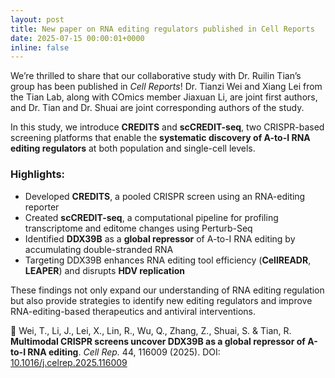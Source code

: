 ```yaml
---
layout: post
title: New paper on RNA editing regulators published in Cell Reports
date: 2025-07-15 00:00:01+0000
inline: false
---
```


We’re thrilled to share that our collaborative study with Dr. Ruilin Tian’s group has been published in *Cell Reports*! Dr. Tianzi Wei and Xiang Lei from the Tian Lab, along with COmics member Jiaxuan Li, are joint first authors, and Dr. Tian and Dr. Shuai are joint corresponding authors of the study.

In this study, we introduce **CREDITS** and **scCREDIT-seq**, two CRISPR-based screening platforms that enable the **systematic discovery of A-to-I RNA editing regulators** at both population and single-cell levels.

### Highlights:
- Developed **CREDITS**, a pooled CRISPR screen using an RNA-editing reporter
- Created **scCREDIT-seq**, a computational pipeline for profiling transcriptome and editome changes using Perturb-Seq
- Identified **DDX39B** as a **global repressor** of A-to-I RNA editing by accumulating double-stranded RNA
- Targeting DDX39B enhances RNA editing tool efficiency (**CellREADR**, **LEAPER**) and disrupts **HDV replication**

These findings not only expand our understanding of RNA editing regulation but also provide strategies to identify new editing regulators and improve RNA-editing-based therapeutics and antiviral interventions.

📄 Wei, T., Li, J., Lei, X., Lin, R., Wu, Q., Zhang, Z., Shuai, S. & Tian, R. **Multimodal CRISPR screens uncover DDX39B as a global repressor of A-to-I RNA editing**. *Cell Rep.* 44, 116009 (2025).
DOI: [10.1016/j.celrep.2025.116009](https://pubmed.ncbi.nlm.nih.gov/40652511/)